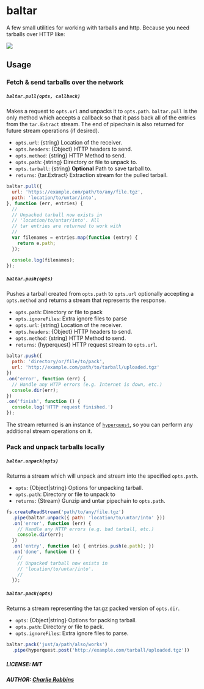 # baltar
A few small utilities for working with tarballs and http. Because you need tarballs over HTTP like:

![](https://media.giphy.com/media/52HjuHsfVO69q/giphy.gif)

## Usage

### Fetch & send tarballs over the network

##### `baltar.pull(opts, callback)`

Makes a request to `opts.url` and unpacks it to `opts.path`. `baltar.pull` is the only method which accepts a callback so that it pass back all of the entries from the `tar.Extract` stream. The end of pipechain is also returned for future stream operations (if desired).

- `opts.url`: {string} Location of the receiver.
- `opts.headers`: {Object} HTTP headers to send.
- `opts.method`: {string} HTTP Method to send.
- `opts.path`: {string} Directory or file to unpack to.
- `opts.tarball`: {string} **Optional** Path to save tarball to.
- `returns`: {tar.Extract} Extraction stream for the pulled tarball.

``` js
baltar.pull({
  url: 'https://example.com/path/to/any/file.tgz',
  path: 'location/to/untar/into',
}, function (err, entries) {
  //
  // Unpacked tarball now exists in
  // 'location/to/untar/into'. All
  // tar entries are returned to work with
  //
  var filenames = entries.map(function (entry) {
    return e.path;
  });

  console.log(filenames);
});
```

##### `baltar.push(opts)`

Pushes a tarball created from `opts.path` to `opts.url`
optionally accepting a `opts.method` and returns a stream
that represents the response.

- `opts.path`: Directory or file to pack
- `opts.ignoreFiles`: Extra ignore files to parse
- `opts.url`: {string} Location of the receiver.
- `opts.headers`: {Object} HTTP headers to send.
- `opts.method`: {string} HTTP Method to send.
- `returns`: {hyperquest} HTTP request stream to `opts.url`.

``` js
baltar.push({
  path: 'directory/or/file/to/pack',
  url: 'http://example.com/path/to/tarball/uploaded.tgz'
})
.on('error', function (err) {
  // Handle any HTTP errors (e.g. Internet is down, etc.)
  console.dir(err);
})
.on('finish', function () {
  console.log('HTTP request finished.')
});
```

The stream returned is an instance of [`hyperquest`](https://github.com/substack/hyperquest), so you can perform any additional stream operations on it.

### Pack and unpack tarballs locally

##### `baltar.unpack(opts)`

Returns a stream which will unpack and stream into the specified `opts.path`.

- `opts`: {Object|string} Options for unpacking tarball.
- `opts.path`: Directory or file to unpack to
- `returns`: {Stream} Gunzip and untar pipechain to `opts.path`.

``` js
fs.createReadStream('path/to/any/file.tgz')
  .pipe(baltar.unpack({ path: 'location/to/untar/into' }))
  .on('error', function (err) {
    // Handle any HTTP errors (e.g. bad tarball, etc.)
    console.dir(err);
  })
  .on('entry', function (e) { entries.push(e.path); })
  .on('done', function () {
    //
    // Unpacked tarball now exists in
    // 'location/to/untar/into'.
    //
  });
```

##### `baltar.pack(opts)`

Returns a stream representing the tar.gz packed version of `opts.dir`.

- `opts`: {Object|string} Options for packing tarball.
- `opts.path`: Directory or file to pack.
- `opts.ignoreFiles`: Extra ignore files to parse.

``` js
baltar.pack('just/a/path/also/works')
  .pipe(hyperquest.post('http://example.com/tarball/uploaded.tgz'))
```

##### LICENSE: MIT
##### AUTHOR: [Charlie Robbins](http://github.com/indexzero)

